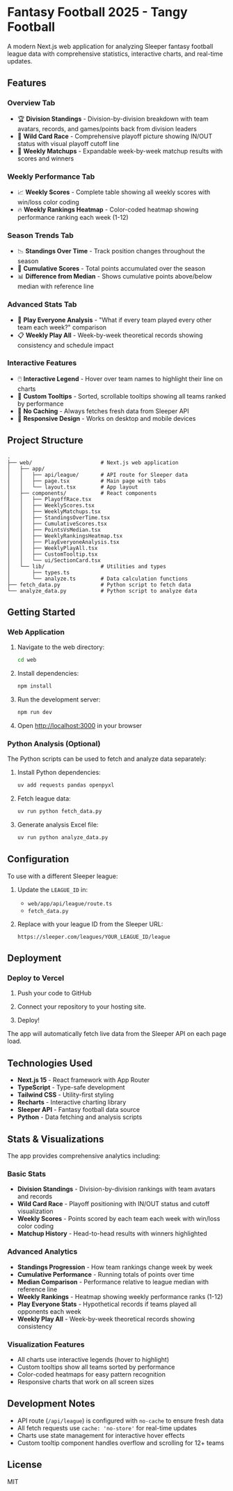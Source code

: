 # Fantasy Football 2025 - Tangy Football

A modern Next.js web application for analyzing Sleeper fantasy football league data with comprehensive statistics, interactive charts, and real-time updates.

## Features

### Overview Tab
- 🏆 **Division Standings** - Division-by-division breakdown with team avatars, records, and games/points back from division leaders
- 🎯 **Wild Card Race** - Comprehensive playoff picture showing IN/OUT status with visual playoff cutoff line
- 🏈 **Weekly Matchups** - Expandable week-by-week matchup results with scores and winners

### Weekly Performance Tab
- 📈 **Weekly Scores** - Complete table showing all weekly scores with win/loss color coding
- 🔥 **Weekly Rankings Heatmap** - Color-coded heatmap showing performance ranking each week (1-12)

### Season Trends Tab
- 📉 **Standings Over Time** - Track position changes throughout the season
- 💯 **Cumulative Scores** - Total points accumulated over the season
- 📊 **Difference from Median** - Shows cumulative points above/below median with reference line

### Advanced Stats Tab
- 🎲 **Play Everyone Analysis** - "What if every team played every other team each week?" comparison
- 📋 **Weekly Play All** - Week-by-week theoretical records showing consistency and schedule impact

### Interactive Features
- 🖱️ **Interactive Legend** - Hover over team names to highlight their line on charts
- 🎯 **Custom Tooltips** - Sorted, scrollable tooltips showing all teams ranked by performance
- 🔄 **No Caching** - Always fetches fresh data from Sleeper API
- 📱 **Responsive Design** - Works on desktop and mobile devices

## Project Structure

```
.
├── web/                      # Next.js web application
│   ├── app/
│   │   ├── api/league/       # API route for Sleeper data
│   │   ├── page.tsx          # Main page with tabs
│   │   └── layout.tsx        # App layout
│   ├── components/           # React components
│   │   ├── PlayoffRace.tsx
│   │   ├── WeeklyScores.tsx
│   │   ├── WeeklyMatchups.tsx
│   │   ├── StandingsOverTime.tsx
│   │   ├── CumulativeScores.tsx
│   │   ├── PointsVsMedian.tsx
│   │   ├── WeeklyRankingsHeatmap.tsx
│   │   ├── PlayEveryoneAnalysis.tsx
│   │   ├── WeeklyPlayAll.tsx
│   │   ├── CustomTooltip.tsx
│   │   └── ui/SectionCard.tsx
│   └── lib/                  # Utilities and types
│       ├── types.ts
│       └── analyze.ts        # Data calculation functions
├── fetch_data.py             # Python script to fetch data
└── analyze_data.py           # Python script to analyze data
```

## Getting Started

### Web Application

1. Navigate to the web directory:
   ```bash
   cd web
   ```

2. Install dependencies:
   ```bash
   npm install
   ```

3. Run the development server:
   ```bash
   npm run dev
   ```

4. Open [http://localhost:3000](http://localhost:3000) in your browser

### Python Analysis (Optional)

The Python scripts can be used to fetch and analyze data separately:

1. Install Python dependencies:
   ```bash
   uv add requests pandas openpyxl
   ```

2. Fetch league data:
   ```bash
   uv run python fetch_data.py
   ```

3. Generate analysis Excel file:
   ```bash
   uv run python analyze_data.py
   ```

## Configuration

To use with a different Sleeper league:

1. Update the `LEAGUE_ID` in:
   - `web/app/api/league/route.ts`
   - `fetch_data.py`

2. Replace with your league ID from the Sleeper URL:
   ```
   https://sleeper.com/leagues/YOUR_LEAGUE_ID/league
   ```

## Deployment

### Deploy to Vercel

1. Push your code to GitHub

2. Connect your repository to your hosting site.

3. Deploy!

The app will automatically fetch live data from the Sleeper API on each page load.

## Technologies Used

- **Next.js 15** - React framework with App Router
- **TypeScript** - Type-safe development
- **Tailwind CSS** - Utility-first styling
- **Recharts** - Interactive charting library
- **Sleeper API** - Fantasy football data source
- **Python** - Data fetching and analysis scripts

## Stats & Visualizations

The app provides comprehensive analytics including:

### Basic Stats
- **Division Standings** - Division-by-division rankings with team avatars and records
- **Wild Card Race** - Playoff positioning with IN/OUT status and cutoff visualization
- **Weekly Scores** - Points scored by each team each week with win/loss color coding
- **Matchup History** - Head-to-head results with winners highlighted

### Advanced Analytics
- **Standings Progression** - How team rankings change week by week
- **Cumulative Performance** - Running totals of points over time
- **Median Comparison** - Performance relative to league median with reference line
- **Weekly Rankings** - Heatmap showing weekly performance ranks (1-12)
- **Play Everyone Stats** - Hypothetical records if teams played all opponents each week
- **Weekly Play All** - Week-by-week theoretical records showing consistency

### Visualization Features
- All charts use interactive legends (hover to highlight)
- Custom tooltips show all teams sorted by performance
- Color-coded heatmaps for easy pattern recognition
- Responsive charts that work on all screen sizes

## Development Notes

- API route (`/api/league`) is configured with `no-cache` to ensure fresh data
- All fetch requests use `cache: 'no-store'` for real-time updates
- Charts use state management for interactive hover effects
- Custom tooltip component handles overflow and scrolling for 12+ teams

## License

MIT
